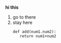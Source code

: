 **hi this** 
1. go to there
2. stay here
   ```
   def add(num1.num2):
      return num1+num2
   ```
